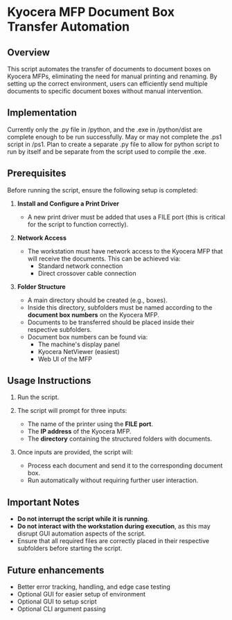 # Kyocera MFP Document Box Transfer Automation

## Overview

This script automates the transfer of documents to document boxes on Kyocera MFPs, eliminating the need for manual printing and renaming. By setting up the correct environment, users can efficiently send multiple documents to specific document boxes without manual intervention.

## Implementation

Currently only the .py file in /python, and the .exe in /python/dist are complete enough to be run successfully. May or may not complete the .ps1 script in /ps1. Plan to create a separate .py file to allow for python script to run by itself and be separate from the script used to compile the .exe.

## Prerequisites

Before running the script, ensure the following setup is completed:

1) **Install and Configure a Print Driver**
   - A new print driver must be added that uses a FILE port (this is critical for the script to function correctly).

2) **Network Access**
   - The workstation must have network access to the Kyocera MFP that will receive the documents. This can be achieved via:
     - Standard network connection
     - Direct crossover cable connection

3) **Folder Structure**
   - A main directory should be created (e.g., boxes).
   - Inside this directory, subfolders must be named according to the **document box numbers** on the Kyocera MFP.
   - Documents to be transferred should be placed inside their respective subfolders.
   - Document box numbers can be found via:
     - The machine's display panel
     - Kyocera NetViewer (easiest)
     - Web UI of the MFP

## Usage Instructions

1) Run the script.

2) The script will prompt for three inputs:
   - The name of the printer using the **FILE port**.
   - The **IP address** of the Kyocera MFP.
   - The **directory** containing the structured folders with documents.

3) Once inputs are provided, the script will:
   - Process each document and send it to the corresponding document box.
   - Run automatically without requiring further user interaction.

## Important Notes
- **Do not interrupt the script while it is running**.
- **Do not interact with the workstation during execution**, as this may disrupt GUI automation aspects of the script.
- Ensure that all required files are correctly placed in their respective subfolders before starting the script.

## Future enhancements
- Better error tracking, handling, and edge case testing
- Optional GUI for easier setup of environment
- Optional GUI to setup script
- Optional CLI argument passing